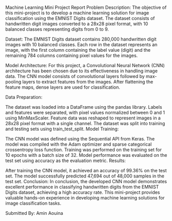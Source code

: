 Machine Learning Mini Project Report
Problem Description:
The objective of this mini-project is to develop a machine learning solution for image classification using the EMNIST Digits dataset. The dataset consists of handwritten digit images converted to a 28x28 pixel format, with 10 balanced classes representing digits from 0 to 9.

Dataset:
The EMNIST Digits dataset contains 280,000 handwritten digit images with 10 balanced classes. Each row in the dataset represents an image, with the first column containing the label value (digit) and the remaining 784 columns containing pixel values for the images.

Model Architecture:
For this project, a Convolutional Neural Network (CNN) architecture has been chosen due to its effectiveness in handling image data. The CNN model consists of convolutional layers followed by max-pooling layers to extract features from the images. After flattening the feature maps, dense layers are used for classification.

Data Preparation:

The dataset was loaded into a DataFrame using the pandas library.
Labels and features were separated, with pixel values normalized between 0 and 1 using MinMaxScaler.
Feature data was reshaped to represent images in a 28x28 pixel format with a single channel.
The dataset was split into training and testing sets using train_test_split.
Model Training:

The CNN model was defined using the Sequential API from Keras.
The model was compiled with the Adam optimizer and sparse categorical crossentropy loss function.
Training was performed on the training set for 10 epochs with a batch size of 32.
Model performance was evaluated on the test set using accuracy as the evaluation metric.
Results:

After training the CNN model, it achieved an accuracy of 99.36% on the test set.
The model successfully predicted 47,694 out of 48,000 samples in the test set.
Conclusion:
In conclusion, the developed CNN model demonstrates excellent performance in classifying handwritten digits from the EMNIST Digits dataset, achieving a high accuracy rate. This mini-project provides valuable hands-on experience in developing machine learning solutions for image classification tasks.

Submitted By:
Amin Aouina

